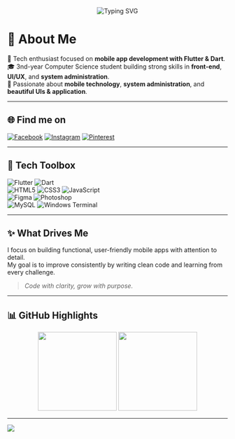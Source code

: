 <div align="center">
  <img src="https://readme-typing-svg.demolab.com?font=Fira+Code&size=24&pause=1000&center=true&vCenter=true&width=480&lines=Hi+%F0%9F%91%8B+I'm+Vivien%2C+Flutter+Dev;Passionate+about+clean+code+and;Learning+and+improving+at+time!" alt="Typing SVG" />
</div>

# 📱 About Me

👋 Tech enthusiast focused on **mobile app development with Flutter & Dart**.  
🎓 3nd-year Computer Science student building strong skills in **front-end**, **UI/UX**, and **system administration**.  
🧠 Passionate about **mobile technology**, **system administration**, and **beautiful UIs & application**.




---

## 🌐 Find me on

[![Facebook](https://img.shields.io/badge/Facebook-%231877F2.svg?style=for-the-badge&logo=Facebook&logoColor=white)]()
[![Instagram](https://img.shields.io/badge/Instagram-%23E4405F.svg?style=for-the-badge&logo=Instagram&logoColor=white)]()
[![Pinterest](https://img.shields.io/badge/Pinterest-%23BD081C.svg?style=for-the-badge&logo=Pinterest&logoColor=white)]()

---

## 🧰 Tech Toolbox

![Flutter](https://img.shields.io/badge/Flutter-%2302569B.svg?style=flat-square&logo=Flutter&logoColor=white) 
![Dart](https://img.shields.io/badge/Dart-%230175C2.svg?style=flat-square&logo=Dart&logoColor=white)  
![HTML5](https://img.shields.io/badge/HTML5-%23E34F26.svg?style=flat-square&logo=html5&logoColor=white) 
![CSS3](https://img.shields.io/badge/CSS3-%231572B6.svg?style=flat-square&logo=css3&logoColor=white) 
![JavaScript](https://img.shields.io/badge/JavaScript-%23F7DF1E.svg?style=flat-square&logo=javascript&logoColor=black)  
![Figma](https://img.shields.io/badge/Figma-%23F24E1E.svg?style=flat-square&logo=figma&logoColor=white) 
![Photoshop](https://img.shields.io/badge/Photoshop-%2331A8FF.svg?style=flat-square&logo=adobe-photoshop&logoColor=white)  
![MySQL](https://img.shields.io/badge/MySQL-%234479A1.svg?style=flat-square&logo=mysql&logoColor=white) 
![Windows Terminal](https://img.shields.io/badge/Terminal-%234D4D4D.svg?style=flat-square&logo=windows-terminal&logoColor=white)

---

## ✨ What Drives Me

I focus on building functional, user-friendly mobile apps with attention to detail.  
My goal is to improve consistently by writing clean code and learning from every challenge.  
> _Code with clarity, grow with purpose._

---

## 📊 GitHub Highlights

<div align="center">
  <img src="https://github-readme-stats.vercel.app/api?username=asvpxvivien&theme=tokyonight&hide_border=true&include_all_commits=true&count_private=true" height="180" />
  <img src="https://github-readme-stats.vercel.app/api/top-langs/?username=asvpxvivien&layout=compact&theme=tokyonight&hide_border=true" height="180" />
</div>


---


[![](https://visitcount.itsvg.in/api?id=asvpxvivien&icon=5&color=0)](https://visitcount.itsvg.in)

<!-- Built with ❤️ by Vivien using GPRM ( https://gprm.itsvg.in ) -->
